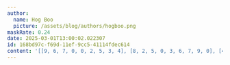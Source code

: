 ```yaml
---
author:
  name: Hog Boo
  picture: /assets/blog/authors/hogboo.png
maskRate: 0.24
date: 2025-03-01T13:00:02.022307
id: 168bd97c-f69d-11ef-9cc5-41114fdec614
content: '[[9, 6, 7, 0, 0, 2, 5, 3, 4], [8, 2, 5, 0, 3, 6, 7, 9, 0], [4, 3, 1, 5, 0, 0, 0, 8, 6], [1, 7, 8, 6, 5, 9, 0, 2, 3], [0, 9, 3, 0, 4, 8, 1, 5, 7], [2, 5, 0, 0, 0, 1, 0, 6, 0], [3, 0, 0, 7, 6, 0, 8, 4, 2], [5, 8, 6, 1, 2, 4, 3, 7, 9], [7, 4, 2, 9, 0, 3, 6, 1, 5]]'
---
```

